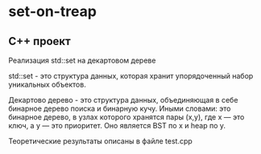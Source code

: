 # set-on-treap
## C++ проект
Реализация std::set на декартовом дереве

std::set - это структура данных, которая хранит упорядоченный набор уникальных объектов.

Декартово дерево - это структура данных, объединяющая в себе бинарное дерево поиска и бинарную кучу. Иными словами:
это бинарное дерево, в узлах которого хранятся пары (x,y), где x — это ключ, а y — это приоритет. Оно является BST по x
и heap по y.

Теоретические результаты описаны в файле test.cpp
